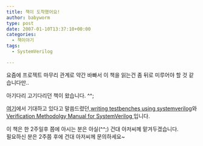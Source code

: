 ```yaml
---
title: 책이 도착했어요!
author: babyworm
type: post
date: 2007-01-10T13:37:10+00:00
categories:
  - 책이야기
tags:
  - SystemVerilog

---
```

요즘에 프로젝트 마무리 관계로 약간 바빠서 이 책을 읽는건 좀 뒤로 미루어야 할 것 같습니다만..

아기다리 고기다리던 책이 왔습니다. ^^;

<A href="http://babyworm.net/tatter/112" target=_blank>여기</A>에서 기대하고 있다고 말씀드렸던,<A href="http://www.amazon.com/Writing-Testbenches-SystemVerilog-Janick-Bergeron/dp/0387292217" target=_blank>writing testbenches using systemverilog</A>와 <A href="http://www.amazon.com/Verification-Methodology-Manual-SystemVerilog-Bergeron/dp/0387255389/ref=pd\_bxgy\_b\_text\_b/002-8733160-0060023" target=_blank>Verification Methodolgy Manual for SystemVerilog </A>입니다. 

이 책은 한 2주일후 쯤에 아시는 분은 아실(^^;) 건대 아저씨께 맡겨두겠습니다.  
필요하신 분은 2주쯤 후에 건대 아저씨께 문의하세요~